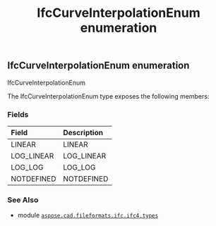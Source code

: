 ﻿---
title: IfcCurveInterpolationEnum enumeration
second_title: Aspose.CAD for Python via .NET API References
description: 
type: docs
weight: 2410
url: /aspose.cad.fileformats.ifc.ifc4.types/ifccurveinterpolationenum/
is_root: false
---

## IfcCurveInterpolationEnum enumeration

IfcCurveInterpolationEnum



The IfcCurveInterpolationEnum type exposes the following members:

### Fields
| Field | Description |
| :- | :- |
| LINEAR | LINEAR |
| LOG_LINEAR | LOG_LINEAR |
| LOG_LOG | LOG_LOG |
| NOTDEFINED | NOTDEFINED |



### See Also
* module [`aspose.cad.fileformats.ifc.ifc4.types`](..)
